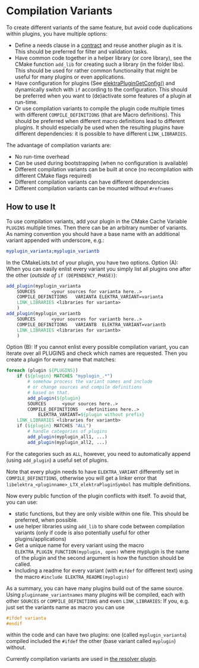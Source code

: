 # Compilation Variants

To create different variants of the same feature, but avoid code
duplications within plugins, you have multiple options:

- Define a needs clause in a [contract](/doc/CONTRACT.ini) and reuse another
  plugin as it is. This should be preferred for filter and validation
  tasks.
- Have common code together in a helper library (or core library),
  see the CMake function `add_lib` for creating such a library
  (in the folder libs).
  This should be used for rather common functionality that might
  be useful for many plugins or even applications.
- Have configuration for plugins (See [elektraPluginGetConfig()](https://doc.libelektra.org/api/latest/html/group__plugin.html)
  and dynamically switch with `if` according to the configuration.
  This should be preferred when you want to (de)activate some
  features of a plugin at run-time.
- Or use compilation variants to compile the plugin code multiple
  times with different `COMPILE_DEFINITIONS` (that are Macro definitions).
  This should be preferred when different macro definitions
  lead to different plugins.
  It should especially be used when the resulting plugins have different
  dependencies: it is possible to have different `LINK_LIBRARIES`.

The advantage of compilation variants are:

- No run-time overhead
- Can be used during bootstrapping (when no configuration is available)
- Different compilation variants can be built at once (no recompilation
  with different CMake flags required)
- Different compilation variants can have different dependencies
- Different compilation variants can be mounted without `#refnames`

## How to use It

To use compilation variants, add your plugin in the CMake Cache
Variable `PLUGINS` multiple times.
Then there can be an arbitrary number of variants.
As naming convention you should have a base name with an additional
variant appended with underscore, e.g.:

```cmake
myplugin_varianta;myplugin_variantb
```

In the CMakeLists.txt of your plugin, you have two options.
Option (A): When you can easily enlist every variant you
simply list all plugins one after the other (*outside of* `if (DEPENDENCY_PHASE)`):

```cmake
add_plugin(myplugin_varianta
	SOURCES      <your sources for varianta here..>
	COMPILE_DEFINITIONS   VARIANTA ELEKTRA_VARIANT=varianta
	LINK_LIBRARIES <libraries for varianta>
	)
add_plugin(myplugin_variantb
	SOURCES      <your sources for variantb here..>
	COMPILE_DEFINITIONS   VARIANTB  ELEKTRA_VARIANT=variantb
	LINK_LIBRARIES <libraries for variantb>
	)
```

Option (B): If you cannot enlist every possible compilation variant,
you can iterate over all PLUGINS and check which names are requested.
Then you create a plugin for every name that matches:

```cmake
foreach (plugin ${PLUGINS})
	if (${plugin} MATCHES "myplugin_.*")
		# somehow process the variant names and include
		# or change sources and compile definitions
		# based on that.
		add_plugin(${plugin}
		SOURCES      <your sources here..>
		COMPILE_DEFINITIONS   <definitions here..>
			ELEKTRA_VARIANT=${plugin without prefix}
	LINK_LIBRARIES <libraries for variantb>
	if (${plugin} MATCHES "ALL")
		# handle categories of plugins
		add_plugin(myplugin_all1, ...)
		add_plugin(myplugin_all2, ...)
```

For the categories such as `ALL`, however, you need to automatically
append (using `add_plugin`) a useful set of plugins.

Note that every plugin needs to have
`ELEKTRA_VARIANT` differently set in `COMPILE_DEFINITIONS`, otherwise you will
get a linker error that `libelektra_<pluginname>_LTX_elektraPluginSymbol` has
multiple definitions.

Now every public function of the plugin conflicts with itself. To avoid
that, you can use:

- static functions, but they are only visible within one file.
  This should be preferred, when possible.
- use helper libraries using `add_lib` to share code
  between compilation variants
  (only if code is also potentially useful for other plugins/applications)
- Get a unique name for every variant using the macro
  `ELEKTRA_PLUGIN_FUNCTION(myplugin, open)` where myplugin is
  the name of the plugin and the second argument is how the function
  should be called.
- Including a readme for every variant (with `#ifdef` for different text)
  using the macro `#include ELEKTRA_README(myplugin)`


As a summary, you can have many plugins build out of the same source.
Using `pluginname_variantnames` many plugins will be compiled, each
with other `SOURCES` or `COMPILE_DEFINITIONS` and even `LINK_LIBRARIES`:
If you, e.g. just set
the variants name as macro you can use

```c
#ifdef varianta
#endif
```

within the code and can have two plugins: one (called `myplugin_varianta`)
compiled included the `#ifdef` the other (base variant called
`myplugin`) without.

Currently compilation variants are used in
[the resolver plugin](http://libelektra.org/tree/master/src/plugins/resolver/resolver.c).
